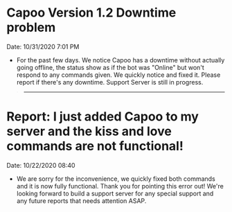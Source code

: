 # Capoo Version 1.2 Downtime problem
Date: 10/31/2020 7:01 PM
- For the past few days. We notice Capoo has a downtime without actually going offline, the status show as if the bot was "Online" but won't respond to any commands given. We quickly notice and fixed it. Please report if there's any downtime. Support Server is still in progress.
>---
# Report: I just added Capoo to my server and the kiss and love commands are not functional!
Date:	10/22/2020 08:40
- We are sorry for the inconvenience, we quickly fixed both commands and it is now fully functional. Thank you for pointing this error out! We're looking forward to build a support server for any special support and any future reports that needs attention ASAP.
